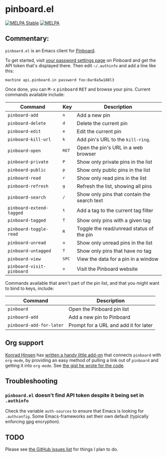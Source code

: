 # pinboard.el

[![MELPA Stable](https://stable.melpa.org/packages/pinboard-badge.svg)](https://stable.melpa.org/#/pinboard)
[![MELPA](https://melpa.org/packages/pinboard-badge.svg)](https://melpa.org/#/pinboard)

## Commentary:

`pinboard.el` is an Emacs client for [Pinboard](https://pinboard.in/).

To get started, visit [your password settings
page](https://pinboard.in/settings/password) on Pinboard and get the API
token that's displayed there. Then edit `~/.authinfo` and add a line like
this:

```
machine api.pinboard.in password foo:8ar8a5w188l3
```

Once done, you can <kbd>M-x</kbd> <kbd>pinboard</kbd> <kbd>RET</kbd> and
browse your pins. Current commands available include:

| Command                   | Key            | Description                                 |
|---------------------------|----------------|---------------------------------------------|
| `pinboard-add`            | <kbd>n</kbd>   | Add a new pin                               |
| `pinboard-delete`         | <kbd>d</kbd>   | Delete the current pin                      |
| `pinboard-edit`           | <kbd>e</kbd>   | Edit the current pin                        |
| `pinboard-kill-url`       | <kbd>k</kbd>   | Add pin's URL to the `kill-ring`.           |
| `pinboard-open`           | <kbd>RET</kbd> | Open the pin's URL in a web browser         |
| `pinboard-private`        | <kbd>P</kbd>   | Show only private pins in the list          |
| `pinboard-public`         | <kbd>p</kbd>   | Show only public pins in the list           |
| `pinboard-read`           | <kbd>r</kbd>   | Show only read pins in the list             |
| `pinboard-refresh`        | <kbd>g</kbd>   | Refresh the list, showing all pins          |
| `pinboard-search`         | <kbd>/</kbd>   | Show only pins that contain the search text |
| `pinboard-extend-tagged`  | <kbd>t</kbd>   | Add a tag to the current tag filter         |
| `pinboard-tagged`         | <kbd>T</kbd>   | Show only pins with a given tag             |
| `pinboard-toggle-read`    | <kbd>R</kbd>   | Toggle the read/unread status of the pin    |
| `pinboard-unread`         | <kbd>u</kbd>   | Show only unread pins in the list           |
| `pinboard-untagged`       | <kbd>T</kbd>   | Show only pins that have no tag             |
| `pinboard-view`           | <kbd>SPC</kbd> | View the data for a pin in a window         |
| `pinboard-visit-pinboard` | <kbd>v</kbd>   | Visit the Pinboard website                  |

Commands available that aren't part of the pin list, and that you might want
to bind to keys, include:

| Command                  | Description                           |
| ------------------------ | ------------------------------------- |
| `pinboard`               | Open the Pinboard pin list            |
| `pinboard-add`           | Add a new pin to Pinboard             |
| `pinboard-add-for-later` | Prompt for a URL and add it for later |

## Org support

[Konrad Hinsen](https://gist.github.com/khinsen) has [written a handy little
add-on](https://github.com/davep/pinboard.el/issues/8) that connects
`pinboard` with `org-mode`, by providing an easy method of pulling a link
out of `pinboard` and getting it into `org-mode`. See [the gist he wrote for
the code](https://gist.github.com/khinsen/7ed357eed9b27f142e4fa6f5c4ad45dd).

## Troubleshooting
### `pinboard.el` doesn't find API token despite it being set in `.authinfo`
Check the variable `auth-sources` to ensure that Emacs is looking for `.authconfig`. Some Emacs-frameworks set their own default (typically enforcing gpg encryption).

## TODO

Please see [the GitHub issues
list](https://github.com/davep/pinboard.el/issues) for things I plan to do.

[//]: # (README.md ends here)
